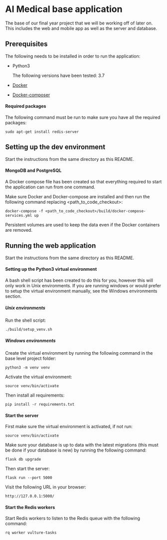 # AI Medical base application

The base of our final year project that we will be working off of later on.
This includes the web and mobile app as well as the server and database.

## Prerequisites

The following needs to be installed in order to run the application:
* Python3 
    
    The following versions have been tested: 3.7
* [Docker](https://docs.docker.com/install/)
* [Docker-composer](https://docs.docker.com/compose/install/)

#### Required packages

The following command must be run to make sure you have all the required 
packages:

`sudo apt-get install redis-server`

## Setting up the dev environment

Start the instructions from the same directory as this README.

#### MongoDB and PostgreSQL

A Docker compose file has been created so that everything required to start the 
application can run from one command.

Make sure Docker and Docker-compose are installed and then run the following 
command replacing <path_to_code_checkout>:

`docker-compose -f <path_to_code_checkout>/build/docker-compose-services.yml up`

Persistent volumes are used to keep the data even if the Docker containers are 
removed.

## Running the web application

Start the instructions from the same directory as this README.

#### Setting up the Python3 virtual environment

A bash shell script has been created to do this for you, however this will 
only work in Unix environments. 
If you are running windows or would prefer to setup the virtual environment 
manually, see the Windows environments section.

##### Unix environments

Run the shell script:

`./build/setup_venv.sh`

##### Windows environments

Create the virtual environment by running the following command in the base 
level project folder:

`python3 -m venv venv`

Activate the virtual environment:

`source venv/bin/activate`

Then install all requirements:

`pip install -r requirements.txt`

#### Start the server

First make sure the virtual environment is activated, if not run:

`source venv/bin/activate`

Make sure your database is up to data with the latest migrations (this must 
be done if your database is new) by running the following command:

`flask db upgrade`

Then start the server:

`flask run --port 5000`

Visit the following URL in your browser:

`http://127.0.0.1:5000/`

#### Start the Redis workers
Start Redis workers to listen to the Redis queue with the following command:

`rq worker vulture-tasks`
